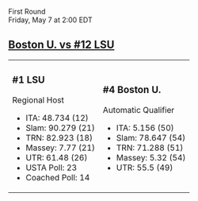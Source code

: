 First Round  
Friday, May 7 at 2:00 EDT
## [Boston U. vs #12 LSU](https://www.ncaa.com/game/5833658) 

<table><tr><td>  

### #1 LSU  

Regional Host  
- ITA: 48.734 (12)  
- Slam: 90.279 (21)  
- TRN: 82.923 (18)  
- Massey: 7.77 (21)  
- UTR: 61.48 (26)  
- USTA Poll: 23  
- Coached Poll: 14  

</td><td>  

### #4 Boston U.  

Automatic Qualifier  
- ITA: 5.156 (50)  
- Slam: 78.647 (54)  
- TRN: 71.288 (51)  
- Massey: 5.32 (54)  
- UTR: 55.5 (49)  

</td></tr></table>  